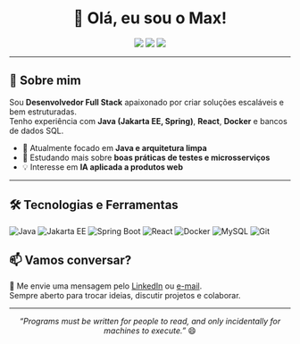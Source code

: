 <!-- Título -->
<h1 align="center">👋 Olá, eu sou o Max!</h1>

<p align="center">
  <a href="https://www.linkedin.com/in/max-forosteski"><img src="https://img.shields.io/badge/LinkedIn-Perfil-blue?style=for-the-badge&logo=linkedin"></a>
  <a href="mailto:max.forosteski.dev@gmail.com"><img src="https://img.shields.io/badge/Email-Contato-red?style=for-the-badge&logo=gmail"></a>
  <a href=""><img src="https://img.shields.io/badge/Portfólio-Site-success?style=for-the-badge&logo=aboutdotme"></a>
</p>

---

## 🚀 Sobre mim
Sou **Desenvolvedor Full Stack** apaixonado por criar soluções escaláveis e bem estruturadas.  
Tenho experiência com **Java (Jakarta EE, Spring)**, **React**, **Docker** e bancos de dados SQL.  

- 🎯 Atualmente focado em **Java e arquitetura limpa**
- 🌱 Estudando mais sobre **boas práticas de testes e microsserviços**
- 💡 Interesse em **IA aplicada a produtos web**

---

## 🛠️ Tecnologias e Ferramentas
![Java](https://img.shields.io/badge/Java-ED8B00?style=for-the-badge&logo=openjdk&logoColor=white)
![Jakarta EE](https://img.shields.io/badge/Jakarta%20EE-FF6600?style=for-the-badge&logo=java&logoColor=white)
![Spring Boot](https://img.shields.io/badge/Spring%20Boot-6DB33F?style=for-the-badge&logo=springboot&logoColor=white)
![React](https://img.shields.io/badge/React-20232A?style=for-the-badge&logo=react&logoColor=61DAFB)
![Docker](https://img.shields.io/badge/Docker-2496ED?style=for-the-badge&logo=docker&logoColor=white)
![MySQL](https://img.shields.io/badge/MySQL-005C84?style=for-the-badge&logo=mysql&logoColor=white)
![Git](https://img.shields.io/badge/Git-F05032?style=for-the-badge&logo=git&logoColor=white)

## 📫 Vamos conversar?
💬 Me envie uma mensagem pelo [LinkedIn](https://www.linkedin.com/in/max-forosteski) ou [e-mail](mailto:max.forosteski.dev@gmail.com).  
Sempre aberto para trocar ideias, discutir projetos e colaborar.

---

<p align="center">
  <i>“Programs must be written for people to read, and only incidentally for machines to execute.”</i> 😄
</p>
